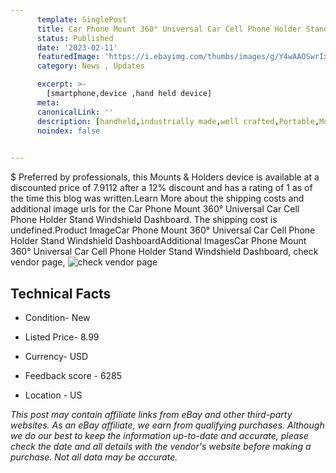 ```yaml
---
      template: SinglePost
      title: Car Phone Mount 360° Universal Car Cell Phone Holder Stand Windshield Dashboard
      status: Published
      date: '2023-02-11'
      featuredImage: 'https://i.ebayimg.com/thumbs/images/g/Y4wAAOSwrIxiTV6T/s-l225.jpg'
      category: News , Updates

      excerpt: >-
        [smartphone,device ,hand held device]
      meta:
      canonicalLink: ''
      description: [handheld,industrially made,well crafted,Portable,Mobile,Compact,Convenient,Lightweight,Maneuverable,Man-portable,Miniature,Carriable,Hand-held,Light,Holdable,Transportable,Mobile device,Pocket-sized,On-the-go,Wireless,Cordless,Compact size,Convenient size, smartphone,device ,hand held device]
      noindex: false

        
---
```

$
    Preferred by professionals, this Mounts & Holders device is available at a discounted price of 7.9112 after a 12% discount and has a rating of 1 as of the time this blog was written.Learn More about the shipping costs and additional image urls for the Car Phone Mount 360° Universal Car Cell Phone Holder Stand Windshield Dashboard. The shipping cost is undefined.Product ImageCar Phone Mount 360° Universal Car Cell Phone Holder Stand Windshield DashboardAdditional ImagesCar Phone Mount 360° Universal Car Cell Phone Holder Stand Windshield Dashboard, check vendor page, ![check vendor page](https://origin-galleryplus.ebayimg.com/ws/web/125243954395_2_0_1/225x225.jpg,https://origin-galleryplus.ebayimg.com/ws/web/125243954395_3_0_1/225x225.jpg,https://origin-galleryplus.ebayimg.com/ws/web/125243954395_4_0_1/225x225.jpg,https://origin-galleryplus.ebayimg.com/ws/web/125243954395_5_0_1/225x225.jpg,https://origin-galleryplus.ebayimg.com/ws/web/125243954395_6_0_1/225x225.jpg,https://origin-galleryplus.ebayimg.com/ws/web/125243954395_7_0_1/225x225.jpg,https://origin-galleryplus.ebayimg.com/ws/web/125243954395_8_0_1/225x225.jpg,https://origin-galleryplus.ebayimg.com/ws/web/125243954395_9_0_1/225x225.jpg,https://origin-galleryplus.ebayimg.com/ws/web/125243954395_10_0_1/225x225.jpg,https://origin-galleryplus.ebayimg.com/ws/web/125243954395_11_0_1/225x225.jpg,https://origin-galleryplus.ebayimg.com/ws/web/125243954395_12_0_1/225x225.jpg)
    
    

 ## Technical Facts 



     
      

 - Condition- New 


      

 - Listed Price- 8.99 


      

 - Currency- USD 


      

 - Feedback score - 6285 


      

 - Location - US 


      
      

 *_This post may contain affiliate links from eBay and other third-party websites. As an eBay affiliate, we earn from qualifying purchases. Although we do our best to keep the information up-to-date and accurate, please check the date and all details with the vendor's website before making a purchase. Not all data may be accurate._*



    
    
    
    
    